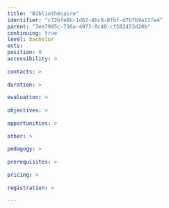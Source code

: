 ```yaml
---
title: "Bibliothécaire"
identifier: "c72bfe6b-1d62-4bc8-8fbf-d7b7b9a11fe4"
parent: "7ee7985c-736a-4973-8c40-cf582453d20b"
continuing: true
level: bachelor
ects: 
position: 0
accessibility: >
   
contacts: >
   
duration: >
   
evaluation: >
   
objectives: >
   
opportunities: >
   
other: >
   
pedagogy: >
   
prerequisites: >
   
pricing: >
   
registration: >
   
---
```

